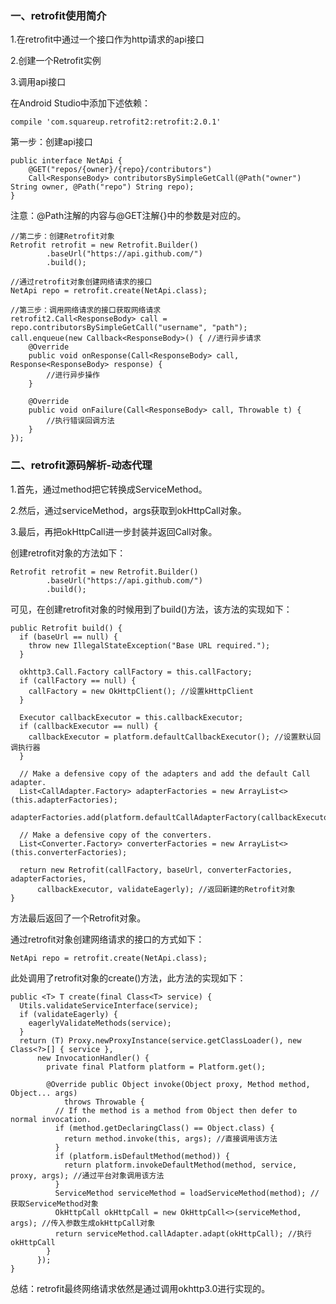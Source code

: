 ### 一、retrofit使用简介 

1.在retrofit中通过一个接口作为http请求的api接口

2.创建一个Retrofit实例

3.调用api接口

在Android Studio中添加下述依赖：

```
compile 'com.squareup.retrofit2:retrofit:2.0.1'

```
第一步：创建api接口

```
public interface NetApi {
    @GET("repos/{owner}/{repo}/contributors")
    Call<ResponseBody> contributorsBySimpleGetCall(@Path("owner") String owner, @Path("repo") String repo);
}
```
注意：@Path注解的内容与@GET注解{}中的参数是对应的。

```
//第二步：创建Retrofit对象
Retrofit retrofit = new Retrofit.Builder()
        .baseUrl("https://api.github.com/")
        .build();

//通过retrofit对象创建网络请求的接口
NetApi repo = retrofit.create(NetApi.class);

//第三步：调用网络请求的接口获取网络请求
retrofit2.Call<ResponseBody> call = repo.contributorsBySimpleGetCall("username", "path");
call.enqueue(new Callback<ResponseBody>() { //进行异步请求
    @Override
    public void onResponse(Call<ResponseBody> call, Response<ResponseBody> response) {
        //进行异步操作
    }

    @Override
    public void onFailure(Call<ResponseBody> call, Throwable t) {
        //执行错误回调方法
    }
});
```
### 二、retrofit源码解析-动态代理

1.首先，通过method把它转换成ServiceMethod。

2.然后，通过serviceMethod，args获取到okHttpCall对象。

3.最后，再把okHttpCall进一步封装并返回Call对象。

创建retrofit对象的方法如下：

```
Retrofit retrofit = new Retrofit.Builder()
        .baseUrl("https://api.github.com/")
        .build();
```
可见，在创建retrofit对象的时候用到了build()方法，该方法的实现如下：

```
public Retrofit build() {
  if (baseUrl == null) {
    throw new IllegalStateException("Base URL required.");
  }

  okhttp3.Call.Factory callFactory = this.callFactory;
  if (callFactory == null) {
    callFactory = new OkHttpClient(); //设置kHttpClient
  }

  Executor callbackExecutor = this.callbackExecutor;
  if (callbackExecutor == null) {
    callbackExecutor = platform.defaultCallbackExecutor(); //设置默认回调执行器
  }

  // Make a defensive copy of the adapters and add the default Call adapter.
  List<CallAdapter.Factory> adapterFactories = new ArrayList<>(this.adapterFactories);
  adapterFactories.add(platform.defaultCallAdapterFactory(callbackExecutor));

  // Make a defensive copy of the converters.
  List<Converter.Factory> converterFactories = new ArrayList<>(this.converterFactories);

  return new Retrofit(callFactory, baseUrl, converterFactories, adapterFactories,
      callbackExecutor, validateEagerly); //返回新建的Retrofit对象
}
```
方法最后返回了一个Retrofit对象。

通过retrofit对象创建网络请求的接口的方式如下：

```
NetApi repo = retrofit.create(NetApi.class);

```
此处调用了retrofit对象的create()方法，此方法的实现如下：

```
public <T> T create(final Class<T> service) {
  Utils.validateServiceInterface(service);
  if (validateEagerly) {
    eagerlyValidateMethods(service);
  }
  return (T) Proxy.newProxyInstance(service.getClassLoader(), new Class<?>[] { service },
      new InvocationHandler() {
        private final Platform platform = Platform.get();

        @Override public Object invoke(Object proxy, Method method, Object... args)
            throws Throwable {
          // If the method is a method from Object then defer to normal invocation.
          if (method.getDeclaringClass() == Object.class) {
            return method.invoke(this, args); //直接调用该方法
          }
          if (platform.isDefaultMethod(method)) {
            return platform.invokeDefaultMethod(method, service, proxy, args); //通过平台对象调用该方法
          }
          ServiceMethod serviceMethod = loadServiceMethod(method); //获取ServiceMethod对象
          OkHttpCall okHttpCall = new OkHttpCall<>(serviceMethod, args); //传入参数生成okHttpCall对象
          return serviceMethod.callAdapter.adapt(okHttpCall); //执行okHttpCall
        }
      });
}
```
总结：retrofit最终网络请求依然是通过调用okhttp3.0进行实现的。



